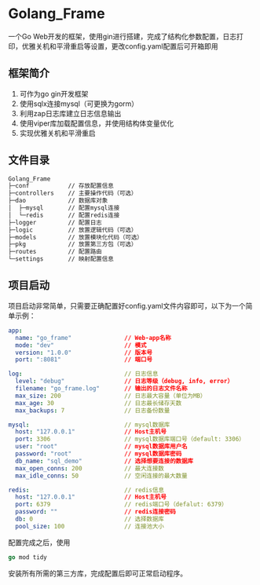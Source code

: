 # Golang_Frame
一个Go Web开发的框架，使用gin进行搭建，完成了结构化参数配置，日志打印，优雅关机和平滑重启等设置，更改config.yaml配置后可开箱即用



## 框架简介

1. 可作为go gin开发框架
2. 使用sqlx连接mysql（可更换为gorm）
3. 利用zap日志库建立日志信息输出
4. 使用viper库加载配置信息，并使用结构体变量优化
5. 实现优雅关机和平滑重启



## 文件目录

```bash
Golang_Frame
├─conf           // 存放配置信息
├─controllers    // 主要操作代码（可选）
├─dao            // 数据库对象
│  ├─mysql       // 配置mysql连接
│  └─redis       // 配置redis连接
├─logger         // 配置日志
├─logic          // 放置逻辑代码（可选）
├─models         // 放置模块化代码（可选）
├─pkg            // 放置第三方包（可选）
├─routes         // 配置路由
└─settings       // 映射配置信息
```



## 项目启动

项目启动非常简单，只需要正确配置好config.yaml文件内容即可，以下为一个简单示例：

```yaml
app:
  name: "go_frame"               // Web-app名称
  mode: "dev"                    // 模式
  version: "1.0.0"               // 版本号
  port: ":8081"                  // 端口号

log:                             // 日志信息
  level: "debug"                 // 日志等级（debug, info, error）
  filename: "go_frame.log"       // 输出的日志文件名称
  max_size: 200                  // 日志最大容量（单位为MB）
  max_age: 30                    // 日志最长储存天数
  max_backups: 7                 // 日志备份数量

mysql:                           // mysql数据库
  host: "127.0.0.1"              // Host主机号
  port: 3306                     // mysql数据库端口号（default: 3306）
  user: "root"                   // mysql数据库用户名
  password: "root"               // mysql数据库密码
  db_name: "sql_demo"            // 选择想要连接的数据库
  max_open_conns: 200            // 最大连接数
  max_idle_conns: 50             // 空闲连接的最大数量

redis:                           // redis信息
  host: "127.0.0.1"              // Host主机号
  port: 6379                     // redis端口号（defalut: 6379）
  password: ""                   // redis连接密码
  db: 0                          // 选择数据库
  pool_size: 100                 // 连接池大小
```



配置完成之后，使用

```go
go mod tidy
```

安装所有所需的第三方库，完成配置后即可正常启动程序。

